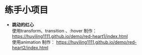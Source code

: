 # 练手小项目
- **跳动的红心**  
使用transform、transition 、:hover 制作：   https://huyiling1111.github.io/demo/red-heart1/index.html  
使用animation 制作： https://huyiling1111.github.io/demo/red-heart2/index.html 

